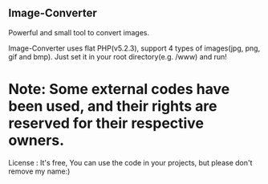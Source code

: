 ## Image-Converter

Powerful and small tool to convert images.

Image-Converter uses flat PHP(v5.2.3), support 4 types of images(jpg, png, gif and bmp).
Just set it in your root directory(e.g. /www) and run!


# Note: Some external codes have been used, and their rights are reserved for their respective owners.
License : It's free, You can use the code in your projects, but please don't remove my name:)
